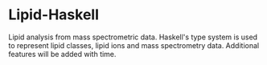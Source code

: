# Lipid-Haskell
Lipid analysis from mass spectrometric data. Haskell's type system is used to represent lipid classes, lipid ions and mass spectrometry data. Additional features will be added with time.
